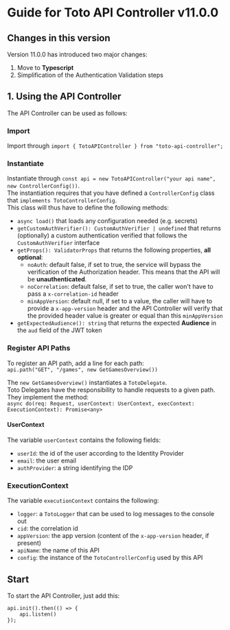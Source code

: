 # Guide for Toto API Controller v11.0.0

## Changes in this version
Version 11.0.0 has introduced two major changes: 

1. Move to **Typescript**
2. Simplification of the Authentication Validation steps

## 1. Using the API Controller
The API Controller can be used as follows: 

### Import
Import through `import { TotoAPIController } from "toto-api-controller";`

### Instantiate
Instantiate through `const api = new TotoAPIController("your api name", new ControllerConfig())`. <br>
The instantiation requires that you have defined a `ControllerConfig` class that `implements TotoControllerConfig`.<br>
This class will thus have to define the following methods:
 * `async load()` that loads any configuration needed (e.g. secrets)
 * `getCustomAuthVerifier(): CustomAuthVerifier | undefined` that returns (optionally) a custom authentication verified that follows the `CustomAuthVerifier` interface
 * `getProps(): ValidatorProps` that returns the following properties, **all optional**: 
    * `noAuth`: default false, if set to true, the service will bypass the verification of the Authorization header. This means that the API will be **unauthenticated**. 
    * `noCorrelation`: default false, if set to true, the caller won't have to pass a `x-correlation-id` header
    * `minAppVersion`: default null, if set to a value, the caller will have to provide a `x-app-version` header and the API Controller will verify that the provided header value is greater or equal than this `minAppVersion`
 * `getExpectedAudience(): string` that returns the expected **Audience** in the `aud` field of the JWT token

### Register API Paths
To register an API path, add a line for each path: <br>
`api.path("GET", "/games", new GetGamesOverview())`

The `new GetGamesOverview()` instantiates a `TotoDelegate`. <br>
Toto Delegates have the responsibility to handle requests to a given path.<br>
They implement the method: <br>
`async do(req: Request, userContext: UserContext, execContext: ExecutionContext): Promise<any>`

#### UserContext
The variable `userContext` contains the following fields:
 * `userId`: the id of the user according to the Identity Provider
 * `email`: the user email
 * `authProvider`: a string identifying the IDP

### ExecutionContext
The variable `executionContext` contains the following: 
 * `logger`: a `TotoLogger` that can be used to log messages to the console out
 * `cid`: the correlation id
 * `appVersion`: the app version (content of the `x-app-version` header, if present)
 * `apiName`: the name of this API
 * `config`: the instance of the `TotoControllerConfig` used by this API

## Start
To start the API Controller, just add this: 
```
api.init().then(() => {
    api.listen()
});
```